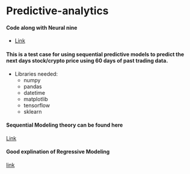 # Predictive-analytics
#### Code along with Neural nine 
- [Link](https://www.youtube.com/watch?v=GFSiL6zEZF0&ab_channel=NeuralNine)

#### This is a test case for using sequential predictive models to predict the next days stock/crypto price using 60 days of past trading data. 
- Libraries needed:
  - numpy
  - pandas
  - datetime
  - matplotlib
  - tensorflow
  - sklearn

#### Sequential Modeling theory can be found here 
[Link](https://towardsdatascience.com/building-a-deep-learning-model-using-keras-1548ca149d37)

#### Good explination of Regressive Modeling
[link](https://towardsdatascience.com/7-of-the-most-commonly-used-regression-algorithms-and-how-to-choose-the-right-one-fc3c8890f9e3)
